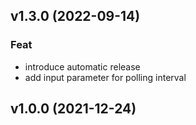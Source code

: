 ## v1.3.0 (2022-09-14)

### Feat

- introduce automatic release
- add input parameter for polling interval

## v1.0.0 (2021-12-24)
